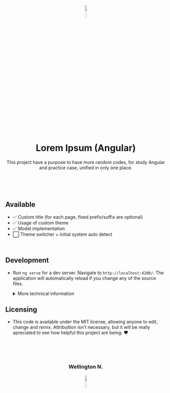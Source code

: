 <br><br>

<p align=center><img src="https://skillicons.dev/icons?i=angular&theme=light" width="10%"/><p>
<h1 align=center> Lorem Ipsum (Angular)</h1>

<p align=center>This project have a purpose to have more random codes, for study Angular and practice case, unified in only one place.

<br><br><br>

## Available

* ✅ Custom title (for each page, fixed prefix/suffix are optional)
* ✅ Usage of custom theme
* ✅ Model implementation
* ⬜ Theme switcher + initial system auto detect

<br>

## Development

- Run `ng serve` for a dev server. Navigate to `http://localhost:4200/`. The application will automatically reload if you change any of the source files.

<ul>
<details><summary>More technical information</summary>

    ## Code scaffolding

    Run `ng generate component component-name` to generate a new component. You can also use `ng generate directive|pipe|service|class|guard|interface|enum|module`.

    ## Build

    Run `ng build` to build the project. The build artifacts will be stored in the `dist/` directory.

    ## Running unit tests

    Run `ng test` to execute the unit tests via [Karma](https://karma-runner.github.io).

    ## Running end-to-end tests

    Run `ng e2e` to execute the end-to-end tests via a platform of your choice. To use this command, you need to first add a package that implements end-to-end testing capabilities.

    ## Further help

    To get more help on the Angular CLI use `ng help` or go check out the [Angular CLI Overview and Command Reference](https://angular.io/cli) page.
</details></ul>

## Licensing
- This code is available under the MIT license, allowing anyone to edit, change and remix. Attribuition isn't necessary, but it will be really apreciated to see how helpful this project are being. :heart:

<br><br><br>

<h3 align=center>Wellington N.</h3>
<p align=center><img src="https://skillicons.dev/icons?i=angular,vscode,git,github&theme=light" width="10%"/><p>

<br>
